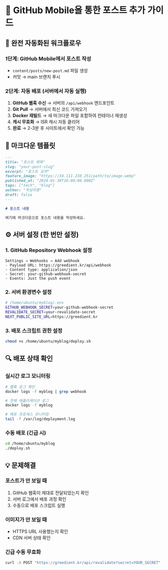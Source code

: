 # 📱 GitHub Mobile을 통한 포스트 추가 가이드

## 🚀 완전 자동화된 워크플로우

### **1단계: GitHub Mobile에서 포스트 작성**
- `content/posts/new-post.md` 파일 생성
- 커밋 → main 브랜치 푸시

### **2단계: 자동 배포 (서버에서 자동 실행)**
1. **GitHub 웹훅 수신** → 서버의 `/api/webhook` 엔드포인트
2. **Git Pull** → 서버에서 최신 코드 가져오기
3. **Docker 재빌드** → 새 마크다운 파일 포함하여 컨테이너 재생성
4. **캐시 무효화** → ISR 캐시 자동 클리어
5. **완료** → 2-3분 후 사이트에서 확인 가능

## 📝 마크다운 템플릿

```markdown
---
title: "포스트 제목"
slug: "your-post-slug"
excerpt: "포스트 요약"
feature_image: "https://34.111.238.251/path/to/image.webp"
published_at: "2024-01-30T16:00:00.000Z"
tags: ["tech", "blog"]
author: "작성자명"
draft: false
---

# 포스트 내용

여기에 마크다운으로 포스트 내용을 작성하세요.
```

## ⚙️ 서버 설정 (한 번만 설정)

### **1. GitHub Repository Webhook 설정**
```
Settings → Webhooks → Add webhook
- Payload URL: https://greedient.kr/api/webhook
- Content type: application/json  
- Secret: your-github-webhook-secret
- Events: Just the push event
```

### **2. 서버 환경변수 설정**
```bash
# /home/ubuntu/myblog/.env
GITHUB_WEBHOOK_SECRET=your-github-webhook-secret
REVALIDATE_SECRET=your-revalidate-secret
NEXT_PUBLIC_SITE_URL=https://greedient.kr
```

### **3. 배포 스크립트 권한 설정**
```bash
chmod +x /home/ubuntu/myblog/deploy.sh
```

## 🔍 배포 상태 확인

### **실시간 로그 모니터링**
```bash
# 웹훅 로그 확인
docker logs -f myblog | grep webhook

# 전체 애플리케이션 로그
docker logs -f myblog

# 배포 프로세스 모니터링
tail -f /var/log/deployment.log
```

### **수동 배포 (긴급 시)**
```bash
cd /home/ubuntu/myblog
./deploy.sh
```

## 💡 문제해결

### **포스트가 안 보일 때**
1. GitHub 웹훅이 제대로 전달되었는지 확인
2. 서버 로그에서 배포 과정 확인
3. 수동으로 배포 스크립트 실행

### **이미지가 안 보일 때**
- HTTPS URL 사용했는지 확인
- CDN 서버 상태 확인

### **긴급 수동 무효화**
```bash
curl -X POST "https://greedient.kr/api/revalidate?secret=YOUR_SECRET"
```
